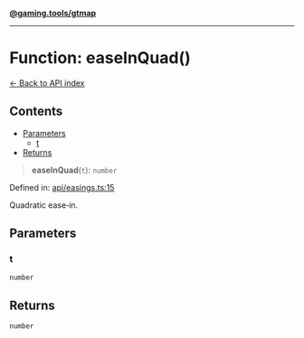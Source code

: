 [**@gaming.tools/gtmap**](README.md)

***

# Function: easeInQuad()

[← Back to API index](./README.md)

## Contents

- [Parameters](#parameters)
  - [t](#t)
- [Returns](#returns)

> **easeInQuad**(`t`): `number`

Defined in: [api/easings.ts:15](https://github.com/gamingtools/gt-map/blob/02ad961dd733041f2c6c39034ee7c302a553f45a/packages/gtmap/src/api/easings.ts#L15)

Quadratic ease‑in.

## Parameters

### t

`number`

## Returns

`number`
